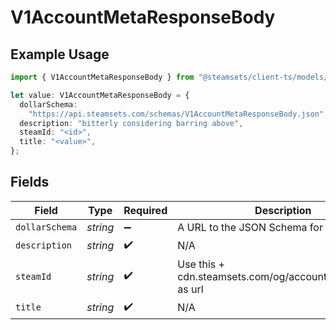 # V1AccountMetaResponseBody

## Example Usage

```typescript
import { V1AccountMetaResponseBody } from "@steamsets/client-ts/models/components";

let value: V1AccountMetaResponseBody = {
  dollarSchema:
    "https://api.steamsets.com/schemas/V1AccountMetaResponseBody.json",
  description: "bitterly considering barring above",
  steamId: "<id>",
  title: "<value>",
};
```

## Fields

| Field                                                            | Type                                                             | Required                                                         | Description                                                      | Example                                                          |
| ---------------------------------------------------------------- | ---------------------------------------------------------------- | ---------------------------------------------------------------- | ---------------------------------------------------------------- | ---------------------------------------------------------------- |
| `dollarSchema`                                                   | *string*                                                         | :heavy_minus_sign:                                               | A URL to the JSON Schema for this object.                        | https://api.steamsets.com/schemas/V1AccountMetaResponseBody.json |
| `description`                                                    | *string*                                                         | :heavy_check_mark:                                               | N/A                                                              |                                                                  |
| `steamId`                                                        | *string*                                                         | :heavy_check_mark:                                               | Use this + cdn.steamsets.com/og/account/steamId.png as url       |                                                                  |
| `title`                                                          | *string*                                                         | :heavy_check_mark:                                               | N/A                                                              |                                                                  |